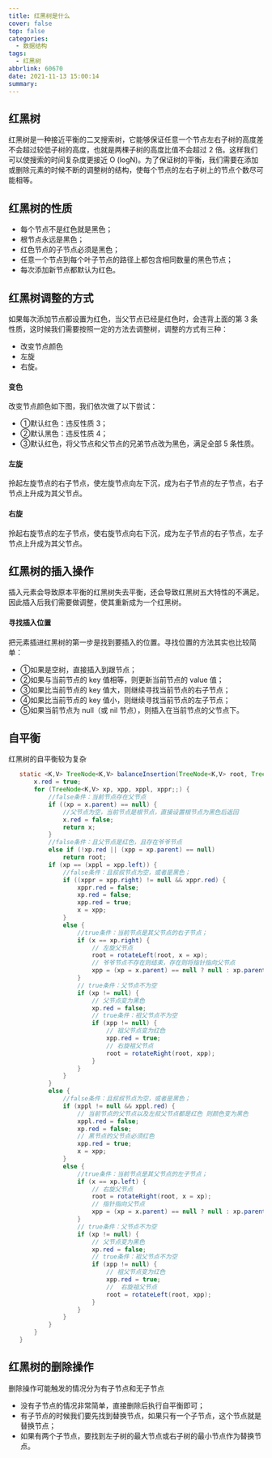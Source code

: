 ```yaml
---
title: 红黑树是什么
cover: false
top: false
categories:
  - 数据结构
tags:
  - 红黑树
abbrlink: 60670
date: 2021-11-13 15:00:14
summary:
---
```


## 红黑树
红黑树是一种接近平衡的二叉搜索树，它能够保证任意一个节点左右子树的高度差不会超过较低子树的高度，也就是两棵子树的高度比值不会超过 2 倍。这样我们可以使搜索的时间复杂度更接近 O (logN)。为了保证树的平衡，我们需要在添加或删除元素的时候不断的调整树的结构，使每个节点的左右子树上的节点个数尽可能相等。

## 红黑树的性质
- 每个节点不是红色就是黑色；
- 根节点永远是黑色；
- 红色节点的子节点必须是黑色；
- 任意一个节点到每个叶子节点的路径上都包含相同数量的黑色节点；
- 每次添加新节点都默认为红色。

## 红黑树调整的方式
如果每次添加节点都设置为红色，当父节点已经是红色时，会违背上面的第 3 条性质，这时候我们需要按照一定的方法去调整树，调整的方式有三种：
- 改变节点颜色
- 左旋
- 右旋。

#### 变色
改变节点颜色如下图，我们依次做了以下尝试：
- ①默认红色：违反性质 3；
- ②默认黑色：违反性质 4；
- ③默认红色，将父节点和父节点的兄弟节点改为黑色，满足全部 5 条性质。

#### 左旋
拎起左旋节点的右子节点，使左旋节点向左下沉，成为右子节点的左子节点，右子节点上升成为其父节点。
#### 右旋
拎起右旋节点的左子节点，使右旋节点向右下沉，成为左子节点的右子节点，左子节点上升成为其父节点。
## 红黑树的插入操作
插入元素会导致原本平衡的红黑树失去平衡，还会导致红黑树五大特性的不满足。因此插入后我们需要做调整，使其重新成为一个红黑树。

#### 寻找插入位置
把元素插进红黑树的第一步是找到要插入的位置。寻找位置的方法其实也比较简单：
- ①如果是空树，直接插入到跟节点；
- ②如果与当前节点的 key 值相等，则更新当前节点的 value 值；
- ③如果比当前节点的 key 值大，则继续寻找当前节点的右子节点；
- ④如果比当前节点的 key 值小，则继续寻找当前节点的左子节点；
- ⑤如果当前节点为 null（或 nil 节点），则插入在当前节点的父节点下。

## 自平衡
红黑树的自平衡较为复杂

```java
   static <K,V> TreeNode<K,V> balanceInsertion(TreeNode<K,V> root, TreeNode<K,V> x) {
       x.red = true;
       for (TreeNode<K,V> xp, xpp, xppl, xppr;;) {
           //false条件：当前节点存在父节点
           if ((xp = x.parent) == null) {
               //父节点为空，当前节点是根节点，直接设置根节点为黑色后返回
               x.red = false;
               return x;
           }
           //false条件：且父节点是红色，且存在爷爷节点
           else if (!xp.red || (xpp = xp.parent) == null)
               return root;
           if (xp == (xppl = xpp.left)) {
               //false条件：且叔叔节点为空，或者是黑色；
               if ((xppr = xpp.right) != null && xppr.red) {
                   xppr.red = false;
                   xp.red = false;
                   xpp.red = true;
                   x = xpp;
               }
               else {
                   //true条件：当前节点是其父节点的右子节点；
                   if (x == xp.right) {
                       // 左旋父节点
                       root = rotateLeft(root, x = xp);
                       // 爷爷节点不存在则结束，存在则将指针指向父节点
                       xpp = (xp = x.parent) == null ? null : xp.parent;
                   }
                   // true条件：父节点不为空
                   if (xp != null) {
                       // 父节点变为黑色
                       xp.red = false;
                       // true条件：祖父节点不为空
                       if (xpp != null) {
                           // 祖父节点变为红色
                           xpp.red = true;
                           // 右旋祖父节点
                           root = rotateRight(root, xpp);
                       }
                   }
               }
           }
           else {
               //false条件：且叔叔节点为空，或者是黑色；
               if (xppl != null && xppl.red) {
                   // 当前节点的父节点以及左叔父节点都是红色 则颜色变为黑色
                   xppl.red = false;
                   xp.red = false;
                   // 黑节点的父节点必须红色
                   xpp.red = true;
                   x = xpp;
               }
               else {
                   //true条件：当前节点是其父节点的左子节点；
                   if (x == xp.left) {
                       // 右旋父节点
                       root = rotateRight(root, x = xp);
                       // 指针指向父节点
                       xpp = (xp = x.parent) == null ? null : xp.parent;
                   }
                   // true条件：父节点不为空
                   if (xp != null) {
                       // 父节点变为黑色
                       xp.red = false;
                       // true条件：祖父节点不为空
                       if (xpp != null) {
                           // 祖父节点变为红色
                           xpp.red = true;
                           //  右旋祖父节点
                           root = rotateLeft(root, xpp);
                       }
                   }
               }
           }
       }
   }

```

## 红黑树的删除操作
删除操作可能触发的情况分为有子节点和无子节点
- 没有子节点的情况非常简单，直接删除后执行自平衡即可；
- 有子节点的时候我们要先找到替换节点，如果只有一个子节点，这个节点就是替换节点；
- 如果有两个子节点，要找到左子树的最大节点或右子树的最小节点作为替换节点。
